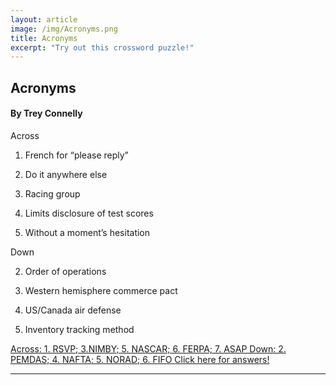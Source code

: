 ```yaml
---
layout: article
image: /img/Acronyms.png
title: Acronyms
excerpt: "Try out this crossword puzzle!"
---
```


<h2>Acronyms</h2>
<h4>By Trey Connelly</h4>

Across

1. French for “please reply”

3. Do it anywhere else

5. Racing group

6. Limits disclosure of test scores

7. Without a moment’s hesitation


Down

2. Order of operations

4. Western hemisphere commerce pact

5. US/Canada air defense

6. Inventory tracking method

<a href="#"> <span>Across: 1. RSVP; 3.NIMBY; 5. NASCAR; 6. FERPA; 7. ASAP
Down: 2. PEMDAS; 4. NAFTA; 5. NORAD; 6. FIFO
</span>
  Click here for answers!</a>
	
<hr style="border-color:#7D7D7D;height:0.5px;">

